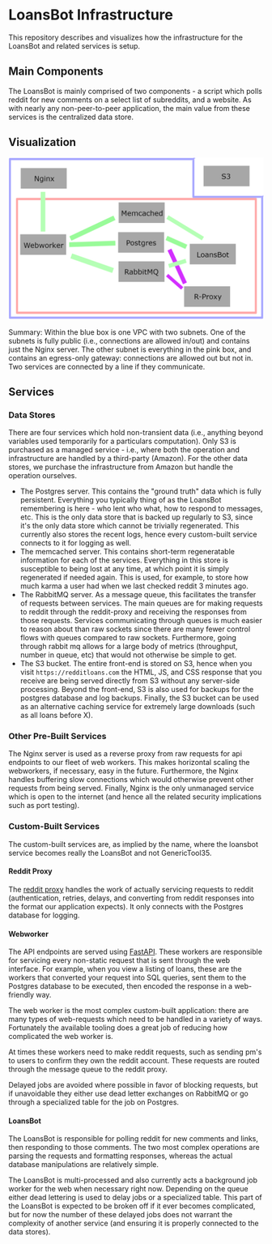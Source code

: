# LoansBot Infrastructure

This repository describes and visualizes how the infrastructure for the
LoansBot and related services is setup.

## Main Components

The LoansBot is mainly comprised of two components - a script which polls
reddit for new comments on a select list of subreddits, and a website. As with
nearly any non-peer-to-peer application, the main value from these services is
the centralized data store.

## Visualization

![overview](overview.png)

Summary: Within the blue box is one VPC with two subnets. One of the subnets
is fully public (i.e., connections are allowed in/out) and contains just the
Nginx server. The other subnet is everything in the pink box, and contains
an egress-only gateway: connections are allowed out but not in. Two services
are connected by a line if they communicate.

## Services

### Data Stores

There are four services which hold non-transient data (i.e., anything beyond
variables used temporarily for a particulars computation). Only S3 is purchased
as a managed service - i.e., where both the operation and infrastructure are
handled by a third-party (Amazon). For the other data stores, we purchase the infrastructure from Amazon but handle the operation ourselves.

- The Postgres server. This contains the "ground truth" data which is fully
  persistent. Everything you typically thing of as the LoansBot remembering
  is here - who lent who what, how to respond to messages, etc. This is the
  only data store that is backed up regularly to S3, since it's the only data
  store which cannot be trivially regenerated. This currently also stores the
  recent logs, hence every custom-built service connects to it for logging as
  well.
- The memcached server. This contains short-term regeneratable information for
  each of the services. Everything in this store is susceptible to being lost
  at any time, at which point it is simply regenerated if needed again. This
  is used, for example, to store how much karma a user had when we last checked
  reddit 3 minutes ago.
- The RabbitMQ server. As a message queue, this facilitates the transfer of
  requests between services. The main queues are for making requests to reddit
  through the reddit-proxy and receiving the responses from those requests.
  Services communicating through queues is much easier to reason about than
  raw sockets since there are many fewer control flows with queues compared
  to raw sockets. Furthermore, going through rabbit mq allows for a large body
  of metrics (throughput, number in queue, etc) that would not otherwise be
  simple to get.
- The S3 bucket. The entire front-end is stored on S3, hence when you visit
  `https://redditloans.com` the HTML, JS, and CSS response that you receive
  are being served directly from S3 without any server-side processing.
  Beyond the front-end, S3 is also used for backups for the postgres database
  and log backups. Finally, the S3 bucket can be used as an alternative caching
  service for extremely large downloads (such as all loans before X).

### Other Pre-Built Services

The Nginx server is used as a reverse proxy from raw requests for api endpoints
to our fleet of web workers. This makes horizontal scaling the webworkers, if
necessary, easy in the future. Furthermore, the Nginx handles buffering slow
connections which would otherwise prevent other requests from being served.
Finally, Nginx is the only unmanaged service which is open to the internet
(and hence all the related security implications such as port testing).

### Custom-Built Services

The custom-built services are, as implied by the name, where the loansbot
service becomes really the LoansBot and not GenericTool35.

#### Reddit Proxy

The [reddit proxy](https://github.com/LoansBot/reddit-proxy) handles the
work of actually servicing requests to reddit (authentication, retries, delays,
and converting from reddit responses into the format our application expects).
It only connects with the Postgres database for logging.

#### Webworker

The API endpoints are served using [FastAPI](https://fastapi.tiangolo.com/).
These workers are responsible for servicing every non-static request that is
sent through the web interface. For example, when you view a listing of loans,
these are the workers that converted your request into SQL queries, sent them
to the Postgres database to be executed, then encoded the response in a web-
friendly way.

The web worker is the most complex custom-built application: there are many
types of web-requests which need to be handled in a variety of ways.
Fortunately the available tooling does a great job of reducing how complicated
the web worker is.

At times these workers need to make reddit requests, such as sending pm's to
users to confirm they own the reddit account. These requests are routed through
the message queue to the reddit proxy.

Delayed jobs are avoided where possible in favor of blocking requests, but if
unavoidable they either use dead letter exchanges on RabbitMQ or go through a
specialized table for the job on Postgres.

#### LoansBot

The LoansBot is responsible for polling reddit for new comments and links, then
responding to those comments. The two most complex operations are parsing the
requests and formatting responses, whereas the actual database manipulations
are relatively simple.

The LoansBot is multi-processed and also currently acts a background job worker
for the web when necessary right now. Depending on the queue either dead
lettering is used to delay jobs or a specialized table. This part of the
LoansBot is expected to be broken off if it ever becomes complicated, but for
now the number of these delayed jobs does not warrant the complexity of another
service (and ensuring it is properly connected to the data stores).
